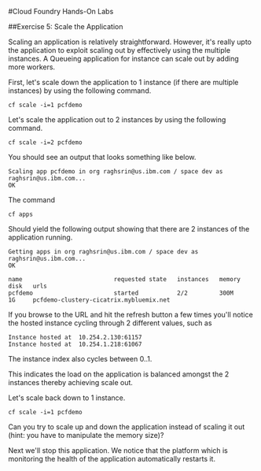 #Cloud Foundry Hands-On Labs

##Exercise 5: Scale the Application

Scaling an application is relatively straightforward. However, it's really upto the application to exploit scaling out by effectively using the multiple instances. A Queueing application for instance can scale out by adding more workers.

First, let's scale down the application to 1 instance (if there are multiple instances) by using the following command.

```
cf scale -i=1 pcfdemo
```

Let's scale the application out to 2 instances by using the following command.

```
cf scale -i=2 pcfdemo
```

You should see an output that looks something like below.

```
Scaling app pcfdemo in org raghsrin@us.ibm.com / space dev as raghsrin@us.ibm.com...
OK
```

The command

```
cf apps
```

Should yield the following output showing that there are 2 instances of the application running.
```
Getting apps in org raghsrin@us.ibm.com / space dev as raghsrin@us.ibm.com...
OK

name                          requested state   instances   memory   disk   urls     
pcfdemo                       started           2/2         300M     1G     pcfdemo-clustery-cicatrix.mybluemix.net      
```

If you browse to the URL and hit the refresh button a few times you'll notice the hosted instance cycling through 2 different values, such as

```
Instance hosted at  10.254.2.130:61157
Instance hosted at  10.254.1.218:61067
```

The instance index also cycles between 0..1.

This indicates the load on the application is balanced amongst the 2 instances thereby achieving scale out.

Let's scale back down to 1 instance.

```
cf scale -i=1 pcfdemo
```

Can you try to scale up and down the application instead of scaling it out (hint: you have to manipulate the memory size)?

Next we'll stop this application. We notice that the platform which is monitoring the health of the application automatically restarts it.

